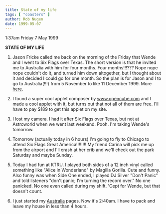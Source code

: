 ```yaml
---
title: State of my life
tags: [ "coasters" ]
author: Rob Nugen
date: 1999-05-07
---
```


<p class=date>1:37am Friday 7 May 1999</p>

<p><b>STATE OF MY LIFE</b>

<p><ol>

<p><li>Jason Fricke called me back on the morning of the Friday that Wende and I went to Six Flags over Texas.  The short version is that he invited me to Australia with him for four months.  Four months!!!???  Nope nope nope couldn't do it, and turned him down altogether, but I thought about it and decided I could go for one month.  So the plan is for Jason and I to go to Australia(!!!) from 5 November to like 11 December 1999. More <a href="australia/index.html">here</a>.</li>

<p><li>I found a super cool applet composer by <a href="http://www.opencube.com">www.opencube.com</a> and I made a cool applet with it, but turns out that not all of them are free.  I'll have to pay $189 to get this applet on my site.</li>

<p><li>I lost my camera.  I had it after Six Flags over Texas, but not at Astroworld when we went last weekend.  Pooh.  I'm taking Wende's tomorrow.</li>

<p><li>Tomorrow (actually today in 6 hours) I'm going to fly to Chicago to attend Six Flags Great America!!!!!!!!  My friend Carina will pick me up from the airport and I'll crash at her crib and we'll check out the park Saturday and maybe Sunday.</li>

<p><li>Today I had fun at KTRU.  I played both sides of a 12 inch vinyl called something like "Alice in Wonderland" by Magilla Gorilla.  Cute and funny.  Also funny was when Side One ended, I played DJ Silver "Don't Panic" and told listeners "don't panic; I'm turning the record over."  No one panicked.  No one even called during my shift.  'Cept for Wende, but that doesn't count.</li>

<p><li>I just started my <a href="australia/index.html">Australia</a> pages. Now it's 2:40am.  I have to pack and leave my house in less than 4 hours.</li>
</ol>
